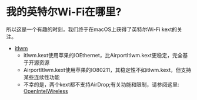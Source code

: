 # 我的英特尔Wi-Fi在哪里?

所以这是一个有趣的时刻，我们终于在macOS上获得了英特尔Wi-Fi kext的关注。

* [itlwm](https://github.com/OpenIntelWireless/itlwm)
  * itlwm.kext使用苹果的IOEthernet，比AirportItlwm.kext更稳定，完全基于开源资源
  * AirportItlwm.kext使用苹果的IO80211，其稳定性不如itlwm.kext，但支持某些连续性功能
  * 不幸的是，两个kext都不支持AirDrop;有关功能和限制，请参阅这里: [OpenIntelWireless](https://openintelwireless.github.io/)
